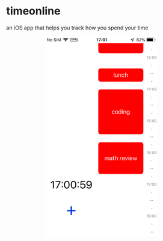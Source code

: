 # timeonline
an iOS app that helps you track how you spend your time

<div align="center">
    <img src="DemoImage.PNG" width="300px"</img> 
</div>

